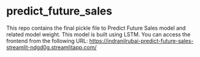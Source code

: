 # predict_future_sales
This repo contains the final pickle file to Predict Future Sales model and related model weight. This model is built using LSTM. 
You can access the frontend from the following URL: https://indranilrubai-predict-future-sales-streamlit-ndgd0g.streamlitapp.com/
